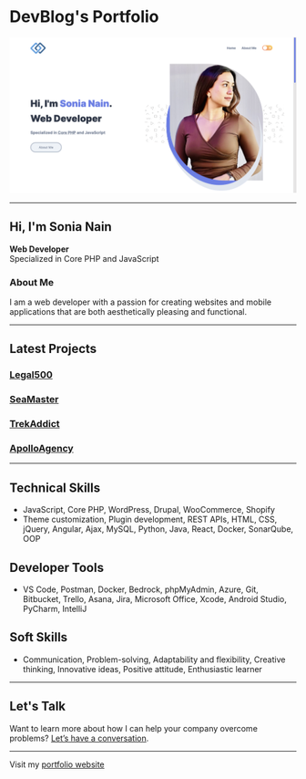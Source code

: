 # DevBlog's Portfolio

![DevBlog's Logo](assets/images/portfolio_home.png)

---

## Hi, I'm Sonia Nain
**Web Developer**  
Specialized in Core PHP and JavaScript

### About Me
I am a web developer with a passion for creating websites and mobile applications that are both aesthetically pleasing and functional.

---

## Latest Projects
### [Legal500](https://www.legal500.com/)
### [SeaMaster](https://www.seamaster.co.uk/)
### [TrekAddict](https://trekaddict.com/)
### [ApolloAgency](https://theapolloagency.co.uk/)

---

## Technical Skills
- JavaScript, Core PHP, WordPress, Drupal, WooCommerce, Shopify
- Theme customization, Plugin development, REST APIs, HTML, CSS, jQuery, Angular, Ajax, MySQL, Python, Java, React, Docker, SonarQube, OOP

## Developer Tools
- VS Code, Postman, Docker, Bedrock, phpMyAdmin, Azure, Git, Bitbucket, Trello, Asana, Jira, Microsoft Office, Xcode, Android Studio, PyCharm, IntelliJ

## Soft Skills
- Communication, Problem-solving, Adaptability and flexibility, Creative thinking, Innovative ideas, Positive attitude, Enthusiastic learner

---

## Let's Talk
Want to learn more about how I can help your company overcome problems? [Let’s have a conversation](mailto:nainsonia92@gmail.com).

---

Visit my [portfolio website](https://sonia364.github.io/developer_profile/)
